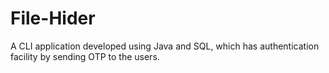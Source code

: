 # File-Hider
A CLI application developed using Java and SQL, which has authentication facility by sending OTP to the users.
